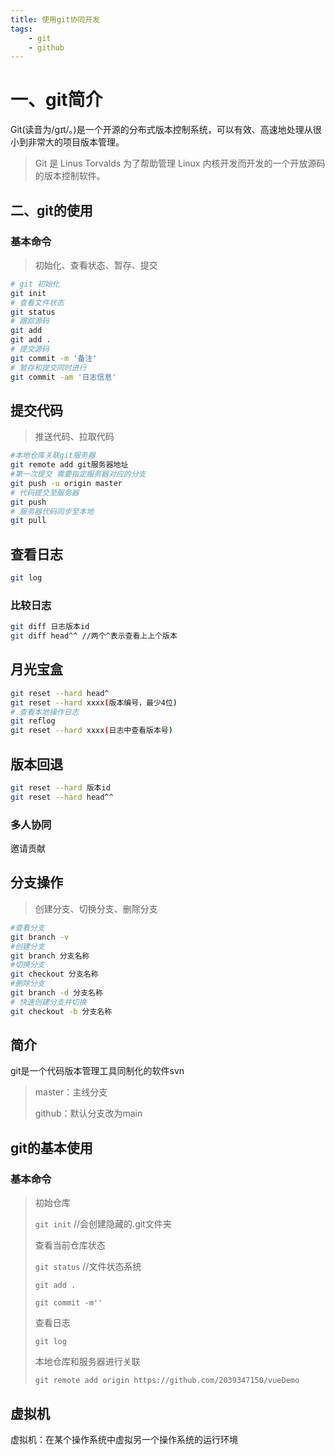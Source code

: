 ```yaml
---
title: 使用git协同开发
tags:
    - git
    - github
---
```




# 一、git简介

Git(读音为/gɪt/。)是一个开源的分布式版本控制系统，可以有效、高速地处理从很小到非常大的项目版本管理。

> Git 是 Linus Torvalds 为了帮助管理 Linux 内核开发而开发的一个开放源码的版本控制软件。



## 二、git的使用



### 基本命令

> 初始化、查看状态、暂存、提交

```bash
# git 初始化
git init
# 查看文件状态
git status
# 跟踪源码
git add
git add .
# 提交源码
git commit -m '备注'
# 暂存和提交同时进行
git commit -am '日志信息'
```



##  提交代码

> 推送代码、拉取代码

```bash
#本地仓库关联git服务器
git remote add git服务器地址
#第一次提交 需要指定服务器对应的分支
git push -u origin master  
# 代码提交至服务器
git push
# 服务器代码同步至本地
git pull
```



## 查看日志

```bash
git log
```

### 比较日志

```bash
git diff 日志版本id
git diff head^^ //两个^表示查看上上个版本
```



## 月光宝盒

```bash
git reset --hard head^
git reset --hard xxxx(版本编号，最少4位)
# 查看本地操作日志
git reflog
git reset --hard xxxx(日志中查看版本号)
```

## 版本回退

~~~bash
git reset --hard 版本id
git reset --hard head^^
~~~



### 多人协同

邀请贡献



## 分支操作

> 创建分支、切换分支、删除分支

```bash
#查看分支
git branch -v
#创建分支
git branch 分支名称
#切换分支
git checkout 分支名称
#删除分支
git branch -d 分支名称
# 快速创建分支并切换
git checkout -b 分支名称
```



## 简介

git是一个代码版本管理工具同制化的软件svn

> master：主线分支
>
> github：默认分支改为main

## git的基本使用

### 基本命令

> 初始仓库
>
> `git init`   //会创建隐藏的.git文件夹
>
> 查看当前仓库状态
>
> `git status`  //文件状态系统
>
> `git add .`  
>
> `git commit -m''`
>
> 查看日志
>
> `git log`
>
> 本地仓库和服务器进行关联
>
> `git remote add origin https://github.com/2039347150/vueDemo`

## 虚拟机

虚拟机：在某个操作系统中虚拟另一个操作系统的运行环境